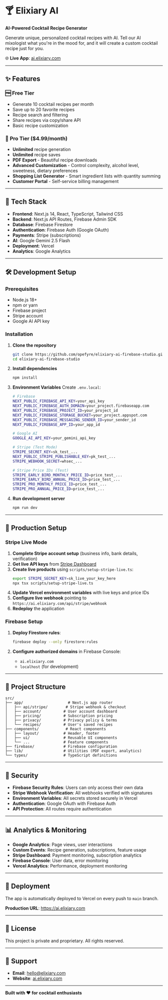 # 🍸 Elixiary AI

**AI-Powered Cocktail Recipe Generator**

Generate unique, personalized cocktail recipes with AI. Tell our AI mixologist what you're in the mood for, and it will create a custom cocktail recipe just for you.

🌐 **Live App**: [ai.elixiary.com](https://ai.elixiary.com)

---

## ✨ Features

### 🆓 **Free Tier**
- Generate 10 cocktail recipes per month
- Save up to 20 favorite recipes
- Recipe search and filtering
- Share recipes via copy/share API
- Basic recipe customization

### 👑 **Pro Tier** ($4.99/month)
- **Unlimited** recipe generation
- **Unlimited** recipe saves
- **PDF Export** - Beautiful recipe downloads
- **Advanced Customization** - Control complexity, alcohol level, sweetness, dietary preferences
- **Shopping List Generator** - Smart ingredient lists with quantity summing
- **Customer Portal** - Self-service billing management

---

## 🚀 Tech Stack

- **Frontend**: Next.js 14, React, TypeScript, Tailwind CSS
- **Backend**: Next.js API Routes, Firebase Admin SDK
- **Database**: Firebase Firestore
- **Authentication**: Firebase Auth (Google OAuth)
- **Payments**: Stripe (subscriptions)
- **AI**: Google Gemini 2.5 Flash
- **Deployment**: Vercel
- **Analytics**: Google Analytics

---

## 🛠️ Development Setup

### Prerequisites
- Node.js 18+
- npm or yarn
- Firebase project
- Stripe account
- Google AI API key

### Installation

1. **Clone the repository**
   ```bash
   git clone https://github.com/opefyre/elixiary-ai-firebase-studio.git
   cd elixiary-ai-firebase-studio
   ```

2. **Install dependencies**
   ```bash
   npm install
   ```

3. **Environment Variables**
   Create `.env.local`:
   ```bash
   # Firebase
   NEXT_PUBLIC_FIREBASE_API_KEY=your_api_key
   NEXT_PUBLIC_FIREBASE_AUTH_DOMAIN=your_project.firebaseapp.com
   NEXT_PUBLIC_FIREBASE_PROJECT_ID=your_project_id
   NEXT_PUBLIC_FIREBASE_STORAGE_BUCKET=your_project.appspot.com
   NEXT_PUBLIC_FIREBASE_MESSAGING_SENDER_ID=your_sender_id
   NEXT_PUBLIC_FIREBASE_APP_ID=your_app_id
   
   # Google AI
   GOOGLE_AI_API_KEY=your_gemini_api_key
   
   # Stripe (Test Mode)
   STRIPE_SECRET_KEY=sk_test_...
   NEXT_PUBLIC_STRIPE_PUBLISHABLE_KEY=pk_test_...
   STRIPE_WEBHOOK_SECRET=whsec_...
   
   # Stripe Price IDs (Test)
   STRIPE_EARLY_BIRD_MONTHLY_PRICE_ID=price_test_...
   STRIPE_EARLY_BIRD_ANNUAL_PRICE_ID=price_test_...
   STRIPE_PRO_MONTHLY_PRICE_ID=price_test_...
   STRIPE_PRO_ANNUAL_PRICE_ID=price_test_...
   ```

4. **Run development server**
   ```bash
   npm run dev
   ```

---

## 🔧 Production Setup

### Stripe Live Mode

1. **Complete Stripe account setup** (business info, bank details, verification)
2. **Get live API keys** from [Stripe Dashboard](https://dashboard.stripe.com/apikeys)
3. **Create live products** using `scripts/setup-stripe-live.ts`:
   ```bash
   export STRIPE_SECRET_KEY=sk_live_your_key_here
   npx tsx scripts/setup-stripe-live.ts
   ```
4. **Update Vercel environment variables** with live keys and price IDs
5. **Configure live webhook** pointing to `https://ai.elixiary.com/api/stripe/webhook`
6. **Redeploy** the application

### Firebase Setup

1. **Deploy Firestore rules**:
   ```bash
   firebase deploy --only firestore:rules
   ```

2. **Configure authorized domains** in Firebase Console:
   - `ai.elixiary.com`
   - `localhost` (for development)

---

## 📁 Project Structure

```
src/
├── app/                    # Next.js app router
│   ├── api/stripe/        # Stripe webhook & checkout
│   ├── account/          # User account dashboard
│   ├── pricing/          # Subscription pricing
│   ├── privacy/          # Privacy policy & terms
│   └── recipes/          # User's saved recipes
├── components/            # React components
│   ├── layout/           # Header, footer
│   ├── ui/               # Reusable UI components
│   └── ...               # Feature components
├── firebase/             # Firebase configuration
├── lib/                  # Utilities (PDF export, analytics)
└── types/                # TypeScript definitions
```

---

## 🔐 Security

- **Firebase Security Rules**: Users can only access their own data
- **Stripe Webhook Verification**: All webhooks verified with signatures
- **Environment Variables**: All secrets stored securely in Vercel
- **Authentication**: Google OAuth with Firebase Auth
- **API Protection**: All routes require authentication

---

## 📊 Analytics & Monitoring

- **Google Analytics**: Page views, user interactions
- **Custom Events**: Recipe generation, subscriptions, feature usage
- **Stripe Dashboard**: Payment monitoring, subscription analytics
- **Firebase Console**: User data, error monitoring
- **Vercel Analytics**: Performance, deployment monitoring

---

## 🚀 Deployment

The app is automatically deployed to Vercel on every push to `main` branch.

**Production URL**: https://ai.elixiary.com

---

## 📝 License

This project is private and proprietary. All rights reserved.

---

## 🤝 Support

- **Email**: hello@elixiary.com
- **Website**: [ai.elixiary.com](https://ai.elixiary.com)

---

**Built with ❤️ for cocktail enthusiasts**